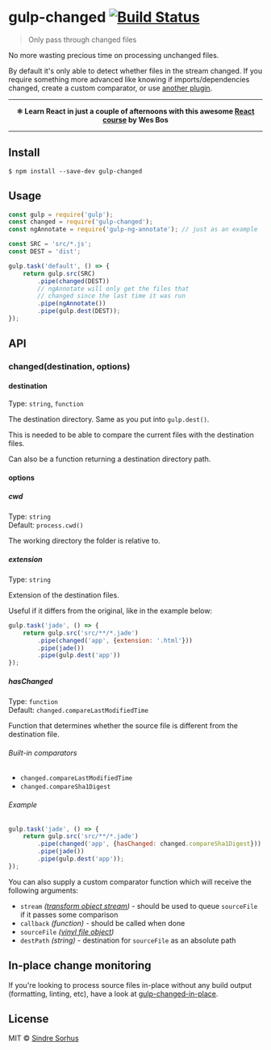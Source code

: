 # gulp-changed [![Build Status](https://travis-ci.org/sindresorhus/gulp-changed.svg?branch=master)](https://travis-ci.org/sindresorhus/gulp-changed)

> Only pass through changed files

No more wasting precious time on processing unchanged files.

By default it's only able to detect whether files in the stream changed. If you require something more advanced like knowing if imports/dependencies changed, create a custom comparator, or use [another plugin](https://github.com/gulpjs/gulp#incremental-builds).

---

<p align="center"><b>⚛ Learn React in just a couple of afternoons with this awesome <a href="https://ReactForBeginners.com/friend/AWESOME">React course</a> by Wes Bos</b></p>

---


## Install

```
$ npm install --save-dev gulp-changed
```


## Usage

```js
const gulp = require('gulp');
const changed = require('gulp-changed');
const ngAnnotate = require('gulp-ng-annotate'); // just as an example

const SRC = 'src/*.js';
const DEST = 'dist';

gulp.task('default', () => {
	return gulp.src(SRC)
		.pipe(changed(DEST))
		// ngAnnotate will only get the files that
		// changed since the last time it was run
		.pipe(ngAnnotate())
		.pipe(gulp.dest(DEST));
});
```

## API

### changed(destination, options)

#### destination

Type: `string`, `function`

The destination directory. Same as you put into `gulp.dest()`.

This is needed to be able to compare the current files with the destination files.

Can also be a function returning a destination directory path.

#### options

##### cwd

Type: `string`  
Default: `process.cwd()`

The working directory the folder is relative to.

##### extension

Type: `string`

Extension of the destination files.

Useful if it differs from the original, like in the example below:

```js
gulp.task('jade', () => {
	return gulp.src('src/**/*.jade')
		.pipe(changed('app', {extension: '.html'}))
		.pipe(jade())
		.pipe(gulp.dest('app'))
});
```

##### hasChanged

Type: `function`  
Default: `changed.compareLastModifiedTime`

Function that determines whether the source file is different from the destination file.

###### Built-in comparators

- `changed.compareLastModifiedTime`
- `changed.compareSha1Digest`

###### Example

```js
gulp.task('jade', () => {
	return gulp.src('src/**/*.jade')
		.pipe(changed('app', {hasChanged: changed.compareSha1Digest}))
		.pipe(jade())
		.pipe(gulp.dest('app'));
});
```

You can also supply a custom comparator function which will receive the following arguments:

- `stream` *([transform object stream](https://github.com/rvagg/through2#transformfunction))* - should be used to queue `sourceFile` if it passes some comparison
- `callback` *(function)* - should be called when done
- `sourceFile` *([vinyl file object](https://github.com/wearefractal/vinyl#file))*
- `destPath` *(string)* - destination for `sourceFile` as an absolute path


## In-place change monitoring

If you're looking to process source files in-place without any build output (formatting, linting, etc), have a look at [gulp-changed-in-place](https://github.com/alexgorbatchev/gulp-changed-in-place).


## License

MIT © [Sindre Sorhus](http://sindresorhus.com)
